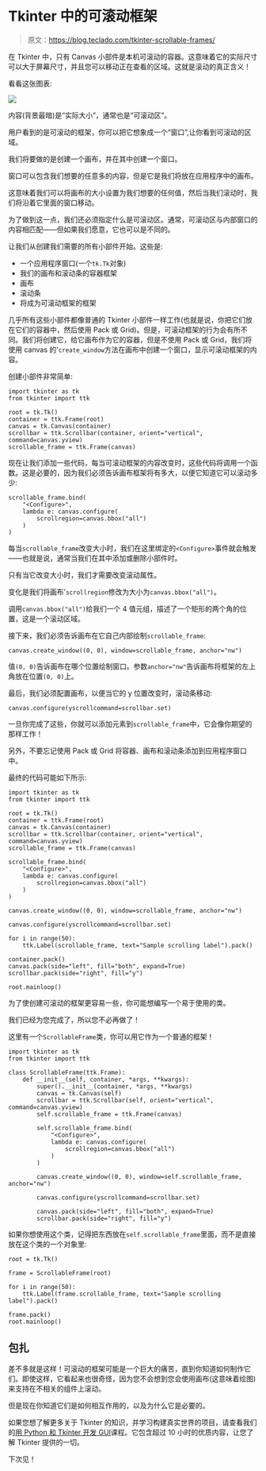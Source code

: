 # Tkinter 中的可滚动框架

> 原文：<https://blog.teclado.com/tkinter-scrollable-frames/>

在 Tkinter 中，只有 Canvas 小部件是本机可滚动的容器。这意味着它的实际尺寸可以大于屏幕尺寸，并且您可以移动正在查看的区域。这就是滚动的真正含义！

看看这张图表:

![](img/db26044b051007f49705d2f2be7532f0.png)

内容(背景最暗)是“实际大小”，通常也是“可滚动区”。

用户看到的是可滚动的框架，你可以把它想象成一个“窗口”,让你看到可滚动的区域。

我们将要做的是创建一个画布，并在其中创建一个窗口。

窗口可以包含我们想要的任意多的内容，但是它是我们将放在应用程序中的画布。

这意味着我们可以将画布的大小设置为我们想要的任何值，然后当我们滚动时，我们将沿着它里面的窗口移动。

为了做到这一点，我们还必须指定什么是可滚动区。通常，可滚动区与内部窗口的内容相匹配——但如果我们愿意，它也可以是不同的。

让我们从创建我们需要的所有小部件开始。这些是:

*   一个应用程序窗口(一个`tk.Tk`对象)
*   我们的画布和滚动条的容器框架
*   画布
*   滚动条
*   将成为可滚动框架的框架

几乎所有这些小部件都像普通的 Tkinter 小部件一样工作(也就是说，你把它们放在它们的容器中，然后使用 Pack 或 Grid)。但是，可滚动框架的行为会有所不同。我们将创建它，给它画布作为它的容器，但是不使用 Pack 或 Grid，我们将使用 canvas 的'`create_window`方法在画布中创建一个窗口，显示可滚动框架的内容。

创建小部件非常简单:

```
import tkinter as tk
from tkinter import ttk

root = tk.Tk()
container = ttk.Frame(root)
canvas = tk.Canvas(container)
scrollbar = ttk.Scrollbar(container, orient="vertical", command=canvas.yview)
scrollable_frame = ttk.Frame(canvas) 
```

现在让我们添加一些代码，每当可滚动框架的内容改变时，这些代码将调用一个函数。这是必要的，因为我们必须告诉画布框架将有多大，以便它知道它可以滚动多少:

```
scrollable_frame.bind(
    "<Configure>",
    lambda e: canvas.configure(
        scrollregion=canvas.bbox("all")
    )
) 
```

每当`scrollable_frame`改变大小时，我们在这里绑定的`<Configure>`事件就会触发——也就是说，通常当我们在其中添加或删除小部件时。

只有当它改变大小时，我们才需要改变滚动属性。

变化是我们将画布'`scrollregion`修改为大小为`canvas.bbox("all")`。

调用`canvas.bbox("all")`给我们一个 4 值元组，描述了一个矩形的两个角的位置，这是一个滚动区域。

接下来，我们必须告诉画布在它自己内部绘制`scrollable_frame`:

```
canvas.create_window((0, 0), window=scrollable_frame, anchor="nw") 
```

值`(0, 0)`告诉画布在哪个位置绘制窗口。参数`anchor="nw"`告诉画布将框架的左上角放在位置`(0, 0)`上。

最后，我们必须配置画布，以便当它的 y 位置改变时，滚动条移动:

```
canvas.configure(yscrollcommand=scrollbar.set) 
```

一旦你完成了这些，你就可以添加元素到`scrollable_frame`中，它会像你期望的那样工作！

另外，不要忘记使用 Pack 或 Grid 将容器、画布和滚动条添加到应用程序窗口中。

最终的代码可能如下所示:

```
import tkinter as tk
from tkinter import ttk

root = tk.Tk()
container = ttk.Frame(root)
canvas = tk.Canvas(container)
scrollbar = ttk.Scrollbar(container, orient="vertical", command=canvas.yview)
scrollable_frame = ttk.Frame(canvas)

scrollable_frame.bind(
    "<Configure>",
    lambda e: canvas.configure(
        scrollregion=canvas.bbox("all")
    )
)

canvas.create_window((0, 0), window=scrollable_frame, anchor="nw")

canvas.configure(yscrollcommand=scrollbar.set)

for i in range(50):
    ttk.Label(scrollable_frame, text="Sample scrolling label").pack()

container.pack()
canvas.pack(side="left", fill="both", expand=True)
scrollbar.pack(side="right", fill="y")

root.mainloop() 
```

为了使创建可滚动的框架更容易一些，你可能想编写一个易于使用的类。

我们已经为您完成了，所以您不必再做了！

这里有一个`ScrollableFrame`类，你可以用它作为一个普通的框架！

```
import tkinter as tk
from tkinter import ttk

class ScrollableFrame(ttk.Frame):
    def __init__(self, container, *args, **kwargs):
        super().__init__(container, *args, **kwargs)
        canvas = tk.Canvas(self)
        scrollbar = ttk.Scrollbar(self, orient="vertical", command=canvas.yview)
        self.scrollable_frame = ttk.Frame(canvas)

        self.scrollable_frame.bind(
            "<Configure>",
            lambda e: canvas.configure(
                scrollregion=canvas.bbox("all")
            )
        )

        canvas.create_window((0, 0), window=self.scrollable_frame, anchor="nw")

        canvas.configure(yscrollcommand=scrollbar.set)

        canvas.pack(side="left", fill="both", expand=True)
        scrollbar.pack(side="right", fill="y") 
```

如果你想使用这个类，记得把东西放在`self.scrollable_frame`里面，而不是直接放在这个类的一个对象里:

```
root = tk.Tk()

frame = ScrollableFrame(root)

for i in range(50):
    ttk.Label(frame.scrollable_frame, text="Sample scrolling label").pack()

frame.pack()
root.mainloop() 
```

## 包扎

差不多就是这样！可滚动的框架可能是一个巨大的痛苦，直到你知道如何制作它们。即使这样，它看起来也很奇怪，因为您不会想到您会使用画布(这意味着绘图)来支持在不相关的组件上滚动。

但是现在你知道它们是如何相互作用的，以及为什么它是必要的。

如果您想了解更多关于 Tkinter 的知识，并学习构建真实世界的项目，请查看我们的[用 Python 和 Tkinter 开发 GUI](https://go.tecla.do/tkinter-gui-course-sale)课程。它包含超过 10 小时的优质内容，让您了解 Tkinter 提供的一切。

下次见！